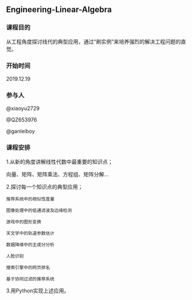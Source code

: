 ## Engineering-Linear-Algebra

### 课程目的

从工程角度探讨线代的典型应用，通过“刷实例”来培养强烈的解决工程问题的直觉。

### 开始时间

2019.12.19

### 参与人

@xiaoyu2729

@QZ653976

@ganleiboy

### 课程安排

1.从新的角度讲解线性代数中最重要的知识点；

   向量、矩阵、矩阵乘法、方程组、矩阵分解...

2.探讨每一个知识点的典型应用；

    推荐系统中的相似性度量

    图像处理中的低通滤波及边缘检测

    游戏中的图形变换

    天文学中的轨道参数估计

    数据降维中的主成分分析

    人脸识别

    搜索引擎中的网页排名

    基于协同过滤的推荐系统

3.用Python实现上述应用。

